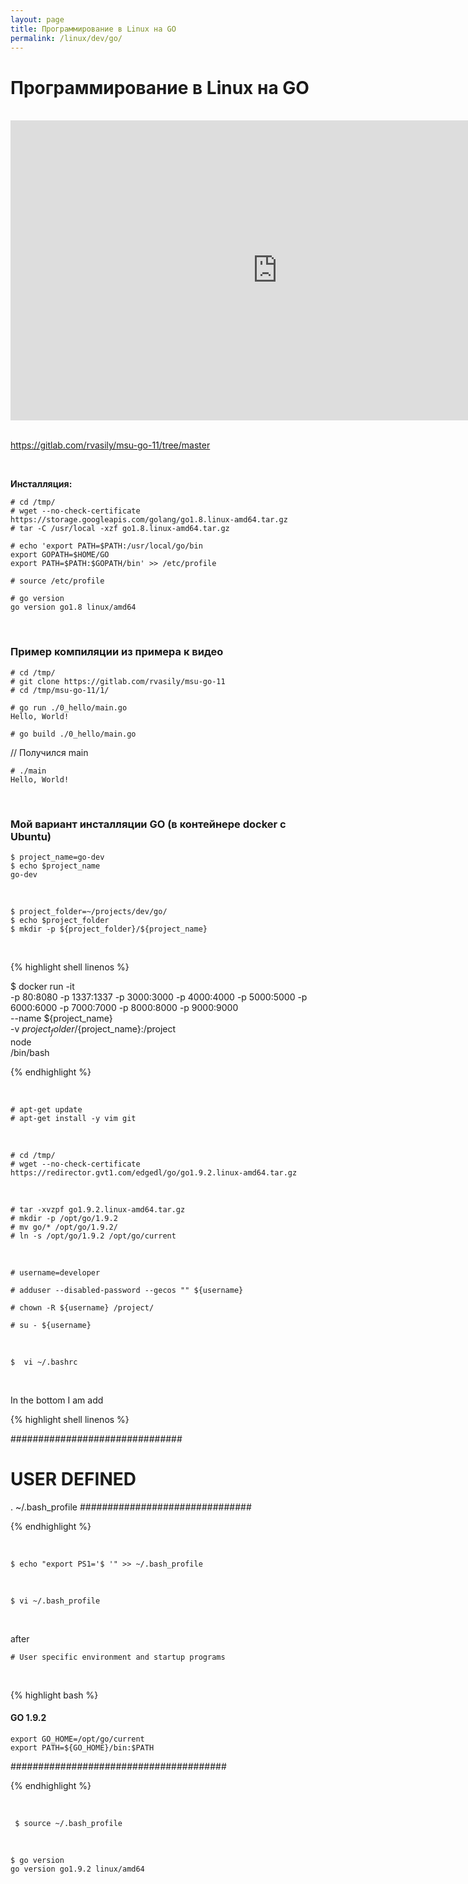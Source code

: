 ```yaml
---
layout: page
title: Программирование в Linux на GO
permalink: /linux/dev/go/
---
```


# Программирование в Linux на GO

<br/>

<div align="center">
    <iframe width="853" height="480" src="https://www.youtube.com/embed/9Pk7xAT_aCU" frameborder="0" allowfullscreen></iframe>
</div>


<br/>

https://gitlab.com/rvasily/msu-go-11/tree/master


<br/>

**Инсталляция:**

    # cd /tmp/
    # wget --no-check-certificate https://storage.googleapis.com/golang/go1.8.linux-amd64.tar.gz
    # tar -C /usr/local -xzf go1.8.linux-amd64.tar.gz

    # echo 'export PATH=$PATH:/usr/local/go/bin
    export GOPATH=$HOME/GO
    export PATH=$PATH:$GOPATH/bin' >> /etc/profile

    # source /etc/profile

    # go version
    go version go1.8 linux/amd64


<br/>

### Пример компиляции из примера к видео

    # cd /tmp/
    # git clone https://gitlab.com/rvasily/msu-go-11
    # cd /tmp/msu-go-11/1/

    # go run ./0_hello/main.go
    Hello, World!

    # go build ./0_hello/main.go

// Получился main

    # ./main
    Hello, World!


<br/>

### Мой вариант инсталляции GO (в контейнере docker с Ubuntu)


    $ project_name=go-dev
    $ echo $project_name
    go-dev

<br/>

    $ project_folder=~/projects/dev/go/
    $ echo $project_folder
    $ mkdir -p ${project_folder}/${project_name}

<br/>

{% highlight shell linenos %}

$ docker run -it \
-p 80:8080 -p 1337:1337 -p 3000:3000 -p 4000:4000 -p 5000:5000 -p 6000:6000 -p 7000:7000 -p 8000:8000 -p 9000:9000 \
--name ${project_name} \
-v ${project_folder}/${project_name}:/project \
node \
/bin/bash

{% endhighlight %}



<br/>

    # apt-get update
    # apt-get install -y vim git


<br/>

    # cd /tmp/
    # wget --no-check-certificate https://redirector.gvt1.com/edgedl/go/go1.9.2.linux-amd64.tar.gz


<br/>


    # tar -xvzpf go1.9.2.linux-amd64.tar.gz
    # mkdir -p /opt/go/1.9.2
    # mv go/* /opt/go/1.9.2/
    # ln -s /opt/go/1.9.2 /opt/go/current

<br/>

    # username=developer

    # adduser --disabled-password --gecos "" ${username}

    # chown -R ${username} /project/

    # su - ${username}

    
<br/>

    $  vi ~/.bashrc

<br/>    

In the bottom I am add

{% highlight shell linenos %}

###############################
# USER DEFINED
. ~/.bash_profile
###############################

{% endhighlight %}

<br/>
    
    $ echo "export PS1='$ '" >> ~/.bash_profile
    
<br/>

    $ vi ~/.bash_profile

<br/>

after

    # User specific environment and startup programs

<br/>

{% highlight bash %}

#### GO 1.9.2 #######################

	export GO_HOME=/opt/go/current
	export PATH=${GO_HOME}/bin:$PATH

#######################################

{% endhighlight %}

<br/>

     $ source ~/.bash_profile

<br/>

    $ go version
    go version go1.9.2 linux/amd64
